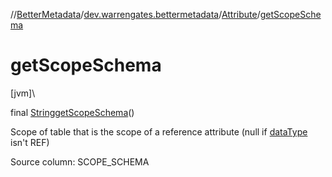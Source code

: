 //[BetterMetadata](../../../index.md)/[dev.warrengates.bettermetadata](../index.md)/[Attribute](index.md)/[getScopeSchema](get-scope-schema.md)

# getScopeSchema

[jvm]\

final [String](https://docs.oracle.com/javase/8/docs/api/java/lang/String.html)[getScopeSchema](get-scope-schema.md)()

Scope of table that is the scope of a reference attribute (null if [dataType](index.md#-1986249784%2FProperties%2F-1216412040) isn't REF)

Source column: SCOPE_SCHEMA
